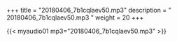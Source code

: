 +++
title = "20180406_7b1cqlaev50.mp3"
description = " 20180406_7b1cqlaev50.mp3 "
weight = 20
+++

{{< myaudio01 mp3="20180406_7b1cqlaev50.mp3" >}}


